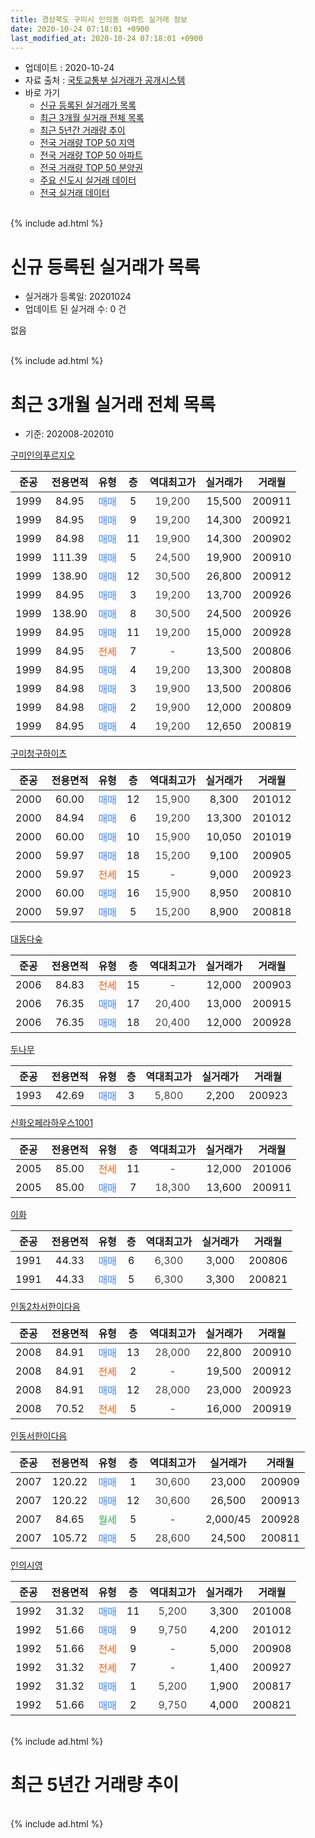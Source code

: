 ```yaml
---
title: 경상북도 구미시 인의동 아파트 실거래 정보
date: 2020-10-24 07:18:01 +0900
last_modified_at: 2020-10-24 07:18:01 +0900
---
```


* 업데이트 : 2020-10-24
* 자료 출처 : [국토교통부 실거래가 공개시스템](http://rt.molit.go.kr)
* 바로 가기
    * [신규 등록된 실거래가 목록](#신규-등록된-실거래가-목록)
    * [최근 3개월 실거래 전체 목록](#최근-3개월-실거래-전체-목록)
    * [최근 5년간 거래량 추이](#최근-5년간-거래량-추이)
    * [전국 거래량 TOP 50 지역](https://inasie.github.io/apt-trade-info/최근-3개월-전국에서-가장-거래가-많이-발생한-지역)
    * [전국 거래량 TOP 50 아파트](https://inasie.github.io/apt-trade-info/최근-3개월-전국에서-가장-거래가-많이-발생한-아파트)
    * [전국 거래량 TOP 50 분양권](https://inasie.github.io/apt-trade-info/최근-3개월-전국에서-가장-거래가-많이-발생한-분양권)
    * [주요 신도시 실거래 데이터](https://inasie.github.io/apt-trade-info/주요-신도시)
    * [전국 실거래 데이터](https://inasie.github.io/apt-trade-info/전국)
<br>
{% include ad.html %}
<br>

# 신규 등록된 실거래가 목록
* 실거래가 등록일: 20201024
* 업데이트 된 실거래 수: 0 건

없음

<br>
{% include ad.html %}
<br>

# 최근 3개월 실거래 전체 목록
* 기준: 202008-202010


[구미인의푸르지오](https://search.naver.com/search.naver?query=%EA%B2%BD%EC%83%81%EB%B6%81%EB%8F%84+%EA%B5%AC%EB%AF%B8%EC%8B%9C+%EC%9D%B8%EC%9D%98%EB%8F%99+%EA%B5%AC%EB%AF%B8%EC%9D%B8%EC%9D%98%ED%91%B8%EB%A5%B4%EC%A7%80%EC%98%A4)

|준공|전용면적|유형|층|역대최고가|실거래가|거래월|
|:---:|:---:|:---:|:---:|:---:|:---:|:---:|
|1999|84.95|<span style="color:#4285f3">매매</span>|5|<span style="color:#444444">19,200</span>|15,500|200911|
|1999|84.95|<span style="color:#4285f3">매매</span>|9|<span style="color:#444444">19,200</span>|14,300|200921|
|1999|84.98|<span style="color:#4285f3">매매</span>|11|<span style="color:#444444">19,900</span>|14,300|200902|
|1999|111.39|<span style="color:#4285f3">매매</span>|5|<span style="color:#444444">24,500</span>|19,900|200910|
|1999|138.90|<span style="color:#4285f3">매매</span>|12|<span style="color:#444444">30,500</span>|26,800|200912|
|1999|84.95|<span style="color:#4285f3">매매</span>|3|<span style="color:#444444">19,200</span>|13,700|200926|
|1999|138.90|<span style="color:#4285f3">매매</span>|8|<span style="color:#444444">30,500</span>|24,500|200926|
|1999|84.95|<span style="color:#4285f3">매매</span>|11|<span style="color:#444444">19,200</span>|15,000|200928|
|1999|84.95|<span style="color:#ff5a00">전세</span>|7|<span style="color:#444444">-</span>|13,500|200806|
|1999|84.95|<span style="color:#4285f3">매매</span>|4|<span style="color:#444444">19,200</span>|13,300|200808|
|1999|84.98|<span style="color:#4285f3">매매</span>|3|<span style="color:#444444">19,900</span>|13,500|200806|
|1999|84.98|<span style="color:#4285f3">매매</span>|2|<span style="color:#444444">19,900</span>|12,000|200809|
|1999|84.95|<span style="color:#4285f3">매매</span>|4|<span style="color:#444444">19,200</span>|12,650|200819|

[구미청구하이츠](https://search.naver.com/search.naver?query=%EA%B2%BD%EC%83%81%EB%B6%81%EB%8F%84+%EA%B5%AC%EB%AF%B8%EC%8B%9C+%EC%9D%B8%EC%9D%98%EB%8F%99+%EA%B5%AC%EB%AF%B8%EC%B2%AD%EA%B5%AC%ED%95%98%EC%9D%B4%EC%B8%A0)

|준공|전용면적|유형|층|역대최고가|실거래가|거래월|
|:---:|:---:|:---:|:---:|:---:|:---:|:---:|
|2000|60.00|<span style="color:#4285f3">매매</span>|12|<span style="color:#444444">15,900</span>|8,300|201012|
|2000|84.94|<span style="color:#4285f3">매매</span>|6|<span style="color:#444444">19,200</span>|13,300|201012|
|2000|60.00|<span style="color:#4285f3">매매</span>|10|<span style="color:#444444">15,900</span>|10,050|201019|
|2000|59.97|<span style="color:#4285f3">매매</span>|18|<span style="color:#444444">15,200</span>|9,100|200905|
|2000|59.97|<span style="color:#ff5a00">전세</span>|15|<span style="color:#444444">-</span>|9,000|200923|
|2000|60.00|<span style="color:#4285f3">매매</span>|16|<span style="color:#444444">15,900</span>|8,950|200810|
|2000|59.97|<span style="color:#4285f3">매매</span>|5|<span style="color:#444444">15,200</span>|8,900|200818|

[대동다숲](https://search.naver.com/search.naver?query=%EA%B2%BD%EC%83%81%EB%B6%81%EB%8F%84+%EA%B5%AC%EB%AF%B8%EC%8B%9C+%EC%9D%B8%EC%9D%98%EB%8F%99+%EB%8C%80%EB%8F%99%EB%8B%A4%EC%88%B2)

|준공|전용면적|유형|층|역대최고가|실거래가|거래월|
|:---:|:---:|:---:|:---:|:---:|:---:|:---:|
|2006|84.83|<span style="color:#ff5a00">전세</span>|15|<span style="color:#444444">-</span>|12,000|200903|
|2006|76.35|<span style="color:#4285f3">매매</span>|17|<span style="color:#444444">20,400</span>|13,000|200915|
|2006|76.35|<span style="color:#4285f3">매매</span>|18|<span style="color:#444444">20,400</span>|12,000|200928|

[두나무](https://search.naver.com/search.naver?query=%EA%B2%BD%EC%83%81%EB%B6%81%EB%8F%84+%EA%B5%AC%EB%AF%B8%EC%8B%9C+%EC%9D%B8%EC%9D%98%EB%8F%99+%EB%91%90%EB%82%98%EB%AC%B4)

|준공|전용면적|유형|층|역대최고가|실거래가|거래월|
|:---:|:---:|:---:|:---:|:---:|:---:|:---:|
|1993|42.69|<span style="color:#4285f3">매매</span>|3|<span style="color:#444444">5,800</span>|2,200|200923|

[신화오페라하우스1001](https://search.naver.com/search.naver?query=%EA%B2%BD%EC%83%81%EB%B6%81%EB%8F%84+%EA%B5%AC%EB%AF%B8%EC%8B%9C+%EC%9D%B8%EC%9D%98%EB%8F%99+%EC%8B%A0%ED%99%94%EC%98%A4%ED%8E%98%EB%9D%BC%ED%95%98%EC%9A%B0%EC%8A%A41001)

|준공|전용면적|유형|층|역대최고가|실거래가|거래월|
|:---:|:---:|:---:|:---:|:---:|:---:|:---:|
|2005|85.00|<span style="color:#ff5a00">전세</span>|11|<span style="color:#444444">-</span>|12,000|201006|
|2005|85.00|<span style="color:#4285f3">매매</span>|7|<span style="color:#444444">18,300</span>|13,600|200911|

[이화](https://search.naver.com/search.naver?query=%EA%B2%BD%EC%83%81%EB%B6%81%EB%8F%84+%EA%B5%AC%EB%AF%B8%EC%8B%9C+%EC%9D%B8%EC%9D%98%EB%8F%99+%EC%9D%B4%ED%99%94)

|준공|전용면적|유형|층|역대최고가|실거래가|거래월|
|:---:|:---:|:---:|:---:|:---:|:---:|:---:|
|1991|44.33|<span style="color:#4285f3">매매</span>|6|<span style="color:#444444">6,300</span>|3,000|200806|
|1991|44.33|<span style="color:#4285f3">매매</span>|5|<span style="color:#444444">6,300</span>|3,300|200821|

[인동2차서한이다음](https://search.naver.com/search.naver?query=%EA%B2%BD%EC%83%81%EB%B6%81%EB%8F%84+%EA%B5%AC%EB%AF%B8%EC%8B%9C+%EC%9D%B8%EC%9D%98%EB%8F%99+%EC%9D%B8%EB%8F%992%EC%B0%A8%EC%84%9C%ED%95%9C%EC%9D%B4%EB%8B%A4%EC%9D%8C)

|준공|전용면적|유형|층|역대최고가|실거래가|거래월|
|:---:|:---:|:---:|:---:|:---:|:---:|:---:|
|2008|84.91|<span style="color:#4285f3">매매</span>|13|<span style="color:#444444">28,000</span>|22,800|200910|
|2008|84.91|<span style="color:#ff5a00">전세</span>|2|<span style="color:#444444">-</span>|19,500|200912|
|2008|84.91|<span style="color:#4285f3">매매</span>|12|<span style="color:#444444">28,000</span>|23,000|200923|
|2008|70.52|<span style="color:#ff5a00">전세</span>|5|<span style="color:#444444">-</span>|16,000|200919|

[인동서한이다음](https://search.naver.com/search.naver?query=%EA%B2%BD%EC%83%81%EB%B6%81%EB%8F%84+%EA%B5%AC%EB%AF%B8%EC%8B%9C+%EC%9D%B8%EC%9D%98%EB%8F%99+%EC%9D%B8%EB%8F%99%EC%84%9C%ED%95%9C%EC%9D%B4%EB%8B%A4%EC%9D%8C)

|준공|전용면적|유형|층|역대최고가|실거래가|거래월|
|:---:|:---:|:---:|:---:|:---:|:---:|:---:|
|2007|120.22|<span style="color:#4285f3">매매</span>|1|<span style="color:#444444">30,600</span>|23,000|200909|
|2007|120.22|<span style="color:#4285f3">매매</span>|12|<span style="color:#444444">30,600</span>|26,500|200913|
|2007|84.65|<span style="color:#34a853">월세</span>|5|<span style="color:#444444">-</span>|2,000/45|200928|
|2007|105.72|<span style="color:#4285f3">매매</span>|5|<span style="color:#444444">28,600</span>|24,500|200811|

[인의시영](https://search.naver.com/search.naver?query=%EA%B2%BD%EC%83%81%EB%B6%81%EB%8F%84+%EA%B5%AC%EB%AF%B8%EC%8B%9C+%EC%9D%B8%EC%9D%98%EB%8F%99+%EC%9D%B8%EC%9D%98%EC%8B%9C%EC%98%81)

|준공|전용면적|유형|층|역대최고가|실거래가|거래월|
|:---:|:---:|:---:|:---:|:---:|:---:|:---:|
|1992|31.32|<span style="color:#4285f3">매매</span>|11|<span style="color:#444444">5,200</span>|3,300|201008|
|1992|51.66|<span style="color:#4285f3">매매</span>|9|<span style="color:#444444">9,750</span>|4,200|201012|
|1992|51.66|<span style="color:#ff5a00">전세</span>|9|<span style="color:#444444">-</span>|5,000|200908|
|1992|31.32|<span style="color:#ff5a00">전세</span>|7|<span style="color:#444444">-</span>|1,400|200927|
|1992|31.32|<span style="color:#4285f3">매매</span>|1|<span style="color:#444444">5,200</span>|1,900|200817|
|1992|51.66|<span style="color:#4285f3">매매</span>|2|<span style="color:#444444">9,750</span>|4,000|200821|


<br>
{% include ad.html %}
<br>

# 최근 5년간 거래량 추이


<div style="width:100%;">
    <canvas id="deal_progress" height="200"></canvas>
</div>

<script>
new Chart(document.getElementById("deal_progress"), {
    type: 'line',
    data: {
        labels: ['201510','201511','201512','201601','201602','201603','201604','201605','201606','201607','201608','201609','201610','201611','201612','201701','201702','201703','201704','201705','201706','201707','201708','201709','201710','201711','201712','201801','201802','201803','201804','201805','201806','201807','201808','201809','201810','201811','201812','201901','201902','201903','201904','201905','201906','201907','201908','201909','201910','201911','201912','202001','202002','202003','202004','202005','202006','202007','202008','202009','202010'],
        datasets: [{
            label: '매매',
            pointRadius: 1,
            data: [23, 16, 9, 6, 11, 12, 15, 9, 9, 13, 9, 5, 13, 12, 11, 11, 7, 17, 7, 10, 11, 11, 11, 10, 9, 14, 11, 13, 19, 15, 6, 11, 13, 8, 12, 10, 11, 9, 9, 11, 7, 10, 10, 12, 12, 14, 15, 9, 15, 12, 13, 13, 19, 9, 10, 26, 26, 25, 11, 17, 5],
            borderColor: "rgba(255, 201, 14, 1)",
            backgroundColor: "rgba(255, 201, 14, 0.5)",
            fill: false,
            lineTension: 0
        },{
            label: '전월세',
            pointRadius: 1,
            data: [11, 13, 9, 14, 5, 12, 9, 13, 7, 11, 11, 4, 9, 11, 9, 6, 12, 10, 10, 10, 8, 9, 8, 7, 8, 2, 8, 11, 8, 16, 10, 4, 3, 8, 6, 8, 4, 3, 7, 5, 8, 8, 9, 12, 3, 4, 7, 12, 6, 9, 7, 3, 4, 9, 8, 8, 6, 13, 1, 7, 1],
            borderColor: "rgba(0, 141, 185, 1)",
            backgroundColor: "rgba(0, 141, 185, 0.5)",
            fill: false,
            lineTension: 0
        }
        ]
    },
    options: {
        responsive: true,
        title: {
            display: false
        },
        tooltips: {
            mode: 'index',
            intersect: false
        },
        hover: {
            mode: 'nearest',
            intersect: true
        },
        scales: {
            xAxes: [{
                display: true,
                scaleLabel: {
                    display: true,
                    labelString: '년/월'
                }
            }],
            yAxes: [{
                display: true,
                ticks: {
                    suggestedMin: 0,
                },
                scaleLabel: {
                    display: true,
                    labelString: '실거래 수'
                }
            }]
        }
    }
});

</script>


<br>
{% include ad.html %}
<br>

